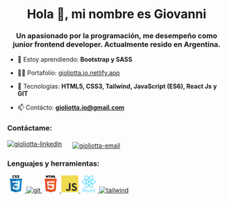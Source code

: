 <h1 align="center">Hola 👋, mi nombre es Giovanni</h1>
<h3 align="center">Un apasionado por la programación, me desempeño como junior frontend developer. Actualmente resido en Argentina.</h3>

- 🌱 Estoy aprendiendo: **Bootstrap y SASS**

- 👨‍💻 Portafolio: [gioliotta.io.netlify.app](gioliotta.io.netlify.app)

- 🚀 Tecnologías: **HTML5, CSS3, Tailwind, JavaScript (ES6), React Js y GIT**

- 📫 Contácto: **gioliotta.io@gmail.com**

<h3 align="left">Contáctame:</h3>
<p align="left">
<a href="https://linkedin.com/in/gioliotta" target="blank"><img align="center" src="https://raw.githubusercontent.com/rahuldkjain/github-profile-readme-generator/master/src/images/icons/Social/linked-in-alt.svg" alt="gioliotta-linkedin" height="40" width="40" style="margin-right: 10px;" /></a> 
  
 <a href="mailto:gioliotta.io@gmail.com">
<img align="middle" src="https://mailmeteor.com/logos/assets/PNG/Gmail_Logo_512px.png" alt="gioliotta-email" height="40" width="45" style="margin-left: 10px;" />
</a>


</p>

<h3 align="left">Lenguajes y herramientas:</h3>
<p align="left"> <a href="https://www.w3schools.com/css/" target="_blank" rel="noreferrer"> <img src="https://raw.githubusercontent.com/devicons/devicon/master/icons/css3/css3-original-wordmark.svg" alt="css3" width="40" height="40"/> </a> <a href="https://git-scm.com/" target="_blank" rel="noreferrer"> <img src="https://www.vectorlogo.zone/logos/git-scm/git-scm-icon.svg" alt="git" width="40" height="40"/> </a> <a href="https://www.w3.org/html/" target="_blank" rel="noreferrer"> <img src="https://raw.githubusercontent.com/devicons/devicon/master/icons/html5/html5-original-wordmark.svg" alt="html5" width="40" height="40"/> </a> <a href="https://developer.mozilla.org/en-US/docs/Web/JavaScript" target="_blank" rel="noreferrer"> <img src="https://raw.githubusercontent.com/devicons/devicon/master/icons/javascript/javascript-original.svg" alt="javascript" width="40" height="40"/> </a> <a href="https://reactjs.org/" target="_blank" rel="noreferrer"> <img src="https://raw.githubusercontent.com/devicons/devicon/master/icons/react/react-original-wordmark.svg" alt="react" width="40" height="40"/> </a> <a href="https://tailwindcss.com/" target="_blank" rel="noreferrer"> <img src="https://www.vectorlogo.zone/logos/tailwindcss/tailwindcss-icon.svg" alt="tailwind" width="40" height="40"/> </a> </p>

